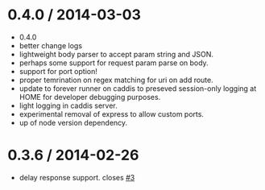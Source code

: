0.4.0 / 2014-03-03
==================
  * 0.4.0
  * better change logs
  * lightweight body parser to accept param string and JSON.
  * perhaps some support for request param parse on body.
  * support for port option!
  * proper temrination on regex matching for uri on add route.
  * update to forever runner on caddis to preseved session-only logging at HOME for developer debugging purposes.
  * light logging in caddis server.
  * experimental removal of express to allow custom ports.
  * up of node version dependency.

0.3.6 / 2014-02-26
==================
  * delay response support. closes [#3](https://github.com/bustardcelly/caddis/issues/3)